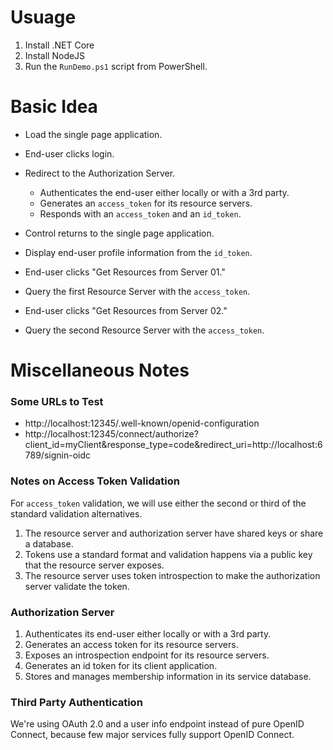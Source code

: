
# Usuage

1. Install .NET Core
2. Install NodeJS
3. Run the `RunDemo.ps1` script from PowerShell.

# Basic Idea

* Load the single page application.

* End-user clicks login.
* Redirect to the Authorization Server.
    * Authenticates the end-user either locally or with a 3rd party.
    * Generates an `access_token` for its resource servers.
    * Responds with an `access_token` and an `id_token`.

* Control returns to the single page application. 
* Display end-user profile information from the `id_token`. 

* End-user clicks "Get Resources from Server 01." 
* Query the first Resource Server with the `access_token`.

* End-user clicks "Get Resources from Server 02." 
* Query the second Resource Server with the `access_token`. 

# Miscellaneous Notes

### Some URLs to Test

* http://localhost:12345/.well-known/openid-configuration
* http://localhost:12345/connect/authorize?client_id=myClient&response_type=code&redirect_uri=http://localhost:6789/signin-oidc

### Notes on Access Token Validation 

For `access_token` validation, we will use either the second or third of the standard validation alternatives.

1. The resource server and authorization server have shared keys or share a database. 
2. Tokens use a standard format and validation happens via a public key that the resource server exposes.
3. The resource server uses token introspection to make the authorization server validate the token.

### Authorization Server

1. Authenticates its end-user either locally or with a 3rd party.
2. Generates an access token for its resource servers.
3. Exposes an introspection endpoint for its resource servers.
4. Generates an id token for its client application.
5. Stores and manages membership information in its service database.

### Third Party Authentication

We're using OAuth 2.0 and a user info endpoint instead of pure OpenID Connect, because few major services fully support OpenID Connect.